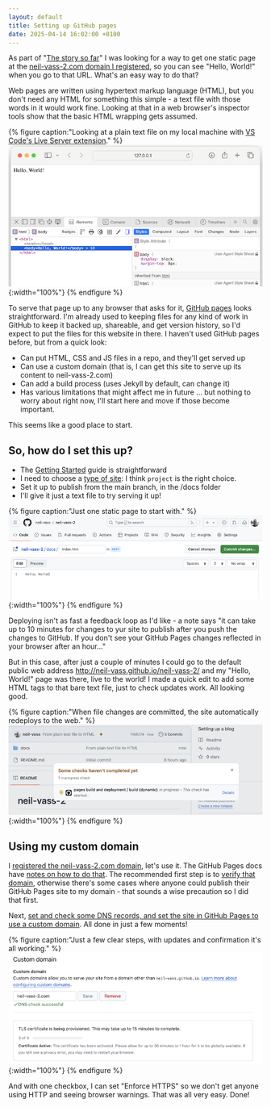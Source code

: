 ```yaml
---
layout: default
title: Setting up GitHub pages
date: 2025-04-14 16:02:00 +0100
---
```


As part of "[The story so far](../index.markdown#the-story-so-far)" I was looking for a  way to get one static page at the [neil-vass-2.com domain I registered](./2025-04-14-registering-a-domain-name.markdown), so you can see "Hello, World!" when you go to that URL. What's an easy way to do that?

Web pages are written using hypertext markup language (HTML), but you don't need any HTML for something this simple - a text file with those words in it would work fine. Looking at that in a web browser's inspector tools show that the basic HTML wrapping gets assumed.

{% figure caption:"Looking at a plain text file on my local machine with [VS Code's Live Server extension](https://marketplace.visualstudio.com/items?itemName=ritwickdey.LiveServer)." %}
![Screenshot of a web page showing a Hello, World message. The browser address is 127.0.0.1. The browser dev tools are open and show the Hello World text wrapped in HTML and body tags.](/assets/images/hello-world-plain-text.png){:width="100%"}
{% endfigure %}



To serve that page up to any browser that asks for it, [GitHub pages](https://docs.github.com/en/pages/getting-started-with-github-pages/about-github-pages) looks straightforward. I'm already used to keeping files for any kind of work in GitHub to keep it backed up, shareable, and get version history, so I'd expect to put the files for this website in there. I haven't used GitHub pages before, but from a quick look:
*   Can put HTML, CSS and JS files in a repo, and they'll get served up
*   Can use a custom domain (that is, I can get this site to serve up its content to neil-vass-2.com)
*   Can add a build process (uses Jekyll by default, can change it)
*   Has various limitations that might affect me in future … but nothing to worry about right now, I'll start here and move if those become important.

This seems like a good place to start.

So, how do I set this up?
-------------------------

*   The [Getting Started](https://docs.github.com/en/pages/getting-started-with-github-pages/creating-a-github-pages-site) guide is straightforward
*   I need to choose a [type of site](https://docs.github.com/en/pages/getting-started-with-github-pages/about-github-pages#types-of-github-pages-sites): I think `project` is the right choice.
*   Set it up to publish from the main branch, in the /docs folder
*   I'll give it just a text file to try serving it up!

{% figure caption:"Just one static page to start with." %}
![Screenshot of the github interface, showing a hello world text file named index.htm in a neil vass 2 repo.](/assets/images/github-pages-setup-01.png){:width="100%"}
{% endfigure %}

Deploying isn't as fast a feedback loop as I'd like - a note says "it can take up to 10 minutes for changes to yur site to publish after you push the changes to GitHub. If you don't see your GitHub Pages changes reflected in your browser after an hour..."

But in this case, after just a couple of minutes I could go to the default public web address <http://neil-vass.github.io/neil-vass-2/> and my "Hello, World!" page was there, live to the world! I made a quick edit to add some HTML tags to that bare text file, just to check updates work. All looking good.

{% figure caption:"When file changes are committed, the site automatically redeploys to the web." %}
![Screenshot of the github interface, showing some files in the background and a message about build and deployment. It says started, and some checks haven't completed yet.](/assets/images/github-pages-setup-02.png){:width="100%"}
{% endfigure %}


Using my custom domain
----------------------

I [registered the neil-vass-2.com domain](./registering-a-domain-name.markdown), let's use it. The GitHub Pages docs have [notes on how to do that](https://docs.github.com/en/pages/configuring-a-custom-domain-for-your-github-pages-site/about-custom-domains-and-github-pages). The recommended first step is to [verify that domain](https://docs.github.com/en/pages/configuring-a-custom-domain-for-your-github-pages-site/verifying-your-custom-domain-for-github-pages), otherwise there's some cases where anyone could publish their GitHub Pages site to my domain - that sounds a wise precaution so I did that first.

Next, [set and check some DNS records, and set the site in GitHub Pages to use a custom domain](https://docs.github.com/en/pages/configuring-a-custom-domain-for-your-github-pages-site/managing-a-custom-domain-for-your-github-pages-site). All done in just a few moments!

{% figure caption:"Just a few clear steps, with updates and confirmation it's all working." %}
![Screenshot of the github interface, showing the custom domain being set, a green tick with a DNS check successful message, and a box saying the TLS certificate is being provisioned."](/assets/images/github-pages-setup-03.png){:width="100%"}
{% endfigure %}

And with one checkbox, I can set "Enforce HTTPS" so we don't get anyone using HTTP and seeing browser warnings. That was all very easy. Done!
